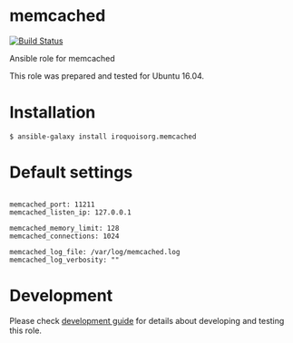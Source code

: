 # memcached

[![Build Status](https://travis-ci.com/iroquoisorg/ansible-role-memcached.svg?branch=master)](https://travis-ci.com/iroquoisorg/ansible-role-memcached)

Ansible role for memcached

This role was prepared and tested for Ubuntu 16.04.

# Installation

`$ ansible-galaxy install iroquoisorg.memcached`

# Default settings

```

memcached_port: 11211
memcached_listen_ip: 127.0.0.1

memcached_memory_limit: 128
memcached_connections: 1024

memcached_log_file: /var/log/memcached.log
memcached_log_verbosity: ""

```

# Development

Please check [development guide](DEVELOPMENT.md) for details about developing and testing this role.
